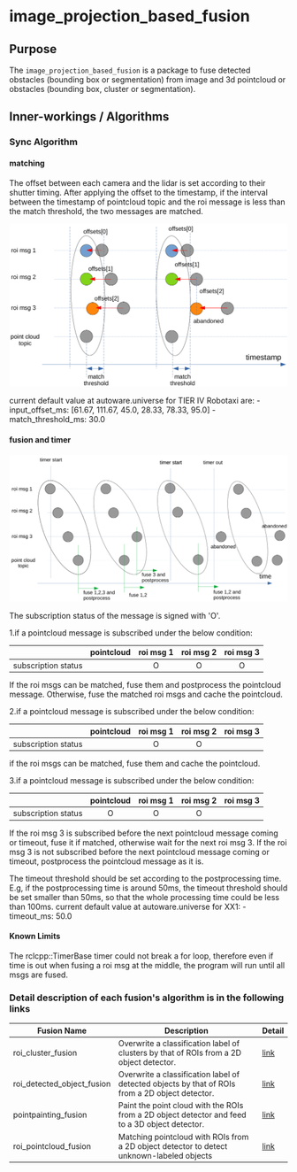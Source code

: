 # image_projection_based_fusion

## Purpose

The `image_projection_based_fusion` is a package to fuse detected obstacles (bounding box or segmentation) from image and 3d pointcloud or obstacles (bounding box, cluster or segmentation).

## Inner-workings / Algorithms

### Sync Algorithm

#### matching

The offset between each camera and the lidar is set according to their shutter timing.
After applying the offset to the timestamp, if the interval between the timestamp of pointcloud topic and the roi message is less than the match threshold, the two messages are matched.

![roi_sync_image1](./docs/images/roi_sync_1.png)

current default value at autoware.universe for TIER IV Robotaxi are: - input_offset_ms: [61.67, 111.67, 45.0, 28.33, 78.33, 95.0] - match_threshold_ms: 30.0

#### fusion and timer

![roi_sync_image2](./docs/images/roi_sync_2.png)

The subscription status of the message is signed with 'O'.

1.if a pointcloud message is subscribed under the below condition:

|                     | pointcloud | roi msg 1 | roi msg 2 | roi msg 3 |
| :-----------------: | :--------: | :-------: | :-------: | :-------: |
| subscription status |            |     O     |     O     |     O     |

If the roi msgs can be matched, fuse them and postprocess the pointcloud message.
Otherwise, fuse the matched roi msgs and cache the pointcloud.

2.if a pointcloud message is subscribed under the below condition:

|                     | pointcloud | roi msg 1 | roi msg 2 | roi msg 3 |
| :-----------------: | :--------: | :-------: | :-------: | :-------: |
| subscription status |            |     O     |     O     |           |

if the roi msgs can be matched, fuse them and cache the pointcloud.

3.if a pointcloud message is subscribed under the below condition:

|                     | pointcloud | roi msg 1 | roi msg 2 | roi msg 3 |
| :-----------------: | :--------: | :-------: | :-------: | :-------: |
| subscription status |     O      |     O     |     O     |           |

If the roi msg 3 is subscribed before the next pointcloud message coming or timeout, fuse it if matched, otherwise wait for the next roi msg 3.
If the roi msg 3 is not subscribed before the next pointcloud message coming or timeout, postprocess the pointcloud message as it is.

The timeout threshold should be set according to the postprocessing time.
E.g, if the postprocessing time is around 50ms, the timeout threshold should be set smaller than 50ms, so that the whole processing time could be less than 100ms.
current default value at autoware.universe for XX1: - timeout_ms: 50.0

#### Known Limits

The rclcpp::TimerBase timer could not break a for loop, therefore even if time is out when fusing a roi msg at the middle, the program will run until all msgs are fused.

### Detail description of each fusion's algorithm is in the following links

| Fusion Name                | Description                                                                                     | Detail                                       |
| -------------------------- | ----------------------------------------------------------------------------------------------- | -------------------------------------------- |
| roi_cluster_fusion         | Overwrite a classification label of clusters by that of ROIs from a 2D object detector.         | [link](./docs/roi-cluster-fusion.md)         |
| roi_detected_object_fusion | Overwrite a classification label of detected objects by that of ROIs from a 2D object detector. | [link](./docs/roi-detected-object-fusion.md) |
| pointpainting_fusion       | Paint the point cloud with the ROIs from a 2D object detector and feed to a 3D object detector. | [link](./docs/pointpainting-fusion.md)       |
| roi_pointcloud_fusion      | Matching pointcloud with ROIs from a 2D object detector to detect unknown-labeled objects       | [link](./docs/roi-pointcloud-fusion.md)      |
